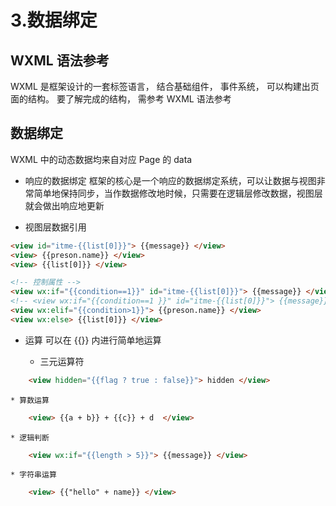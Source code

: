 # 3.数据绑定

## WXML 语法参考

WXML 是框架设计的一套标签语言， 结合基础组件， 事件系统， 可以构建出页面的结构。
要了解完成的结构， 需参考 WXML 语法参考

## 数据绑定

WXML 中的动态数据均来自对应 Page 的 data

* 响应的数据绑定
框架的核心是一个响应的数据绑定系统，可以让数据与视图非常简单地保持同步，当作数据修改地时候，只需要在逻辑层修改数据，视图层就会做出响应地更新

* 视图层数据引用
```html
<view id="itme-{{list[0]}}"> {{message}} </view>
<view> {{preson.name}} </view>
<view> {{list[0]}} </view>

<!-- 控制属性 -->
<view wx:if="{{condition==1}}" id="itme-{{list[0]}}"> {{message}} </view>
<!-- <view wx:if="{{condition==1 }}" id="itme-{{list[0]}}"> {{message}} </view>  注意：1 后面多了一个空格，"{{condition==1 }}" 会视为一个字符串  -->
<view wx:elif="{{condition>1}}"> {{preson.name}} </view>
<view wx:else> {{list[0]}} </view>
```

* 运算
	可以在 {{}} 内进行简单地运算
	
	* 三元运算符

```html 
	<view hidden="{{flag ? true : false}}"> hidden </view>
```

	* 算数运算

```html 
	<view> {{a + b}} + {{c}} + d  </view>
```

	* 逻辑判断

```html
	<view wx:if="{{length > 5}}"> {{message}} </view>
```

	* 字符串运算

```html
	<view> {{"hello" + name}} </view>
```